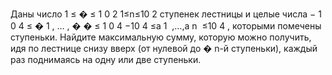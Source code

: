 Даны число 
1
≤
�
≤
1
0
2
1≤n≤10 
2
  ступенек лестницы и целые числа 
−
1
0
4
≤
�
1
,
…
,
�
�
≤
1
0
4
−10 
4
 ≤a 
1
​
 ,…,a 
n
​
 ≤10 
4
 , которыми помечены ступеньки. Найдите максимальную сумму, которую можно получить, идя по лестнице снизу вверх (от нулевой до 
�
n-й ступеньки), каждый раз поднимаясь на одну или две ступеньки.